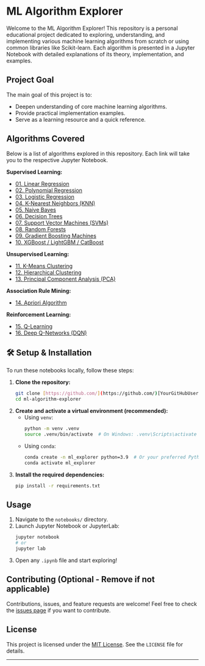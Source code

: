 # ML Algorithm Explorer 

Welcome to the ML Algorithm Explorer! This repository is a personal educational project dedicated to exploring, understanding, and implementing various machine learning algorithms from scratch or using common libraries like Scikit-learn. Each algorithm is presented in a Jupyter Notebook with detailed explanations of its theory, implementation, and examples.

## Project Goal

The main goal of this project is to:
* Deepen understanding of core machine learning algorithms.
* Provide practical implementation examples.
* Serve as a learning resource and a quick reference.

## Algorithms Covered

Below is a list of algorithms explored in this repository. Each link will take you to the respective Jupyter Notebook.

**Supervised Learning:**
* [01. Linear Regression](./notebooks/01_Linear_Regression.ipynb)
* [02. Polynomial Regression](./notebooks/02_Polynomial_Regression.ipynb)
* [03. Logistic Regression](./notebooks/03_Logistic_Regression.ipynb)
* [04. K-Nearest Neighbors (KNN)](./notebooks/04_K_Nearest_Neighbors.ipynb)
* [05. Naive Bayes](./notebooks/05_Naive_Bayes.ipynb)
* [06. Decision Trees](./notebooks/06_Decision_Trees.ipynb)
* [07. Support Vector Machines (SVMs)](./notebooks/07_Support_Vector_Machines.ipynb)
* [08. Random Forests](./notebooks/08_Random_Forests.ipynb)
* [09. Gradient Boosting Machines](./notebooks/09_Gradient_Boosting_Machines.ipynb)
* [10. XGBoost / LightGBM / CatBoost](./notebooks/10_XGBoost_LightGBM_CatBoost.ipynb)

**Unsupervised Learning:**
* [11. K-Means Clustering](./notebooks/11_K_Means_Clustering.ipynb)
* [12. Hierarchical Clustering](./notebooks/12_Hierarchical_Clustering.ipynb)
* [13. Principal Component Analysis (PCA)](./notebooks/13_Principal_Component_Analysis.ipynb)

**Association Rule Mining:**
* [14. Apriori Algorithm](./notebooks/14_Apriori.ipynb)

**Reinforcement Learning:**
* [15. Q-Learning](./notebooks/15_Q_Learning.ipynb)
* [16. Deep Q-Networks (DQN)](./notebooks/16_Deep_Q_Networks.ipynb)

## 🛠️ Setup & Installation

To run these notebooks locally, follow these steps:

1.  **Clone the repository:**
    ```bash
    git clone [https://github.com/](https://github.com/)[YourGitHubUsername]/ml-algorithm-explorer.git
    cd ml-algorithm-explorer
    ```
2.  **Create and activate a virtual environment (recommended):**
    * Using `venv`:
        ```bash
        python -m venv .venv
        source .venv/bin/activate  # On Windows: .venv\Scripts\activate
        ```
    * Using `conda`:
        ```bash
        conda create -n ml_explorer python=3.9  # Or your preferred Python version
        conda activate ml_explorer
        ```
3.  **Install the required dependencies:**
    ```bash
    pip install -r requirements.txt
    ```

## Usage

1.  Navigate to the `notebooks/` directory.
2.  Launch Jupyter Notebook or JupyterLab:
    ```bash
    jupyter notebook
    # or
    jupyter lab
    ```
3.  Open any `.ipynb` file and start exploring!

## Contributing (Optional - Remove if not applicable)

Contributions, issues, and feature requests are welcome! Feel free to check the [issues page](https://github.com/[YourGitHubUsername]/ml-algorithm-explorer/issues) if you want to contribute.

## License

This project is licensed under the [MIT License](./LICENSE). See the `LICENSE` file for details.

---
